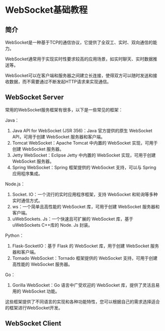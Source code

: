 # WebSocket基础教程

## 简介

WebSocket是一种基于TCP的通信协议，它提供了全双工、实时、双向通信的能力。

WebSocket通常用于实现实时性要求较高的应用场景，如实时聊天、实时数据推送等。

WebSocket可以在客户端和服务器之间建立长连接，使得双方可以随时发送和接收数据，而不需要通过不断发起HTTP请求来实现通信。



## WebSocket Server

常用的WebSocket服务框架有很多，以下是一些常见的框架：

Java：

1. Java API for WebSocket (JSR 356)：Java 官方提供的原生 WebSocket API，可用于创建 WebSocket 服务器和客户端。
2. Tomcat WebSocket：Apache Tomcat 中内置的 WebSocket 实现，可用于创建 WebSocket 服务器。
3. Jetty WebSocket：Eclipse Jetty 中内置的 WebSocket 实现，可用于创建 WebSocket 服务器。
4. Spring WebSocket：Spring 框架提供的 WebSocket 支持，可以与 Spring 应用程序集成。

Node.js：
1. Socket. IO：一个流行的实时应用程序框架，支持 WebSocket 和轮询等多种实时通信方式。
2. ws：一个简单且高性能的 WebSocket 库，可用于创建 WebSocket 服务器和客户端。
3. uWebSockets. Js：一个快速且可扩展的 WebSocket 库，基于 uWebSockets C++库的 Node. Js 封装。

Python：
1. Flask-SocketIO：基于 Flask 的 WebSocket 库，用于创建 WebSocket 服务器和客户端。
2. Tornado WebSocket：Tornado 框架提供的 WebSocket 支持，可用于创建高性能的 WebSocket 服务器。

Go：
1. Gorilla WebSocket：Go 语言中广受欢迎的 WebSocket 库，提供了灵活且易用的 WebSocket 功能。

这些框架提供了不同语言的实现和各种功能特性，您可以根据自己的需求选择适合的框架进行WebSocket开发。

## WebSocket Client